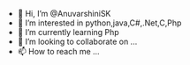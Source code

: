 - 👋 Hi, I’m @AnuvarshiniSK
- 👀 I’m interested in python,java,C#,.Net,C,Php
- 🌱 I’m currently learning Php
- 💞️ I’m looking to collaborate on ...
- 📫 How to reach me ...

<!---
AnuvarshiniSK/AnuvarshiniSK is a ✨ special ✨ repository because its `README.md` (this file) appears on your GitHub profile.
You can click the Preview link to take a look at your changes.
--->
